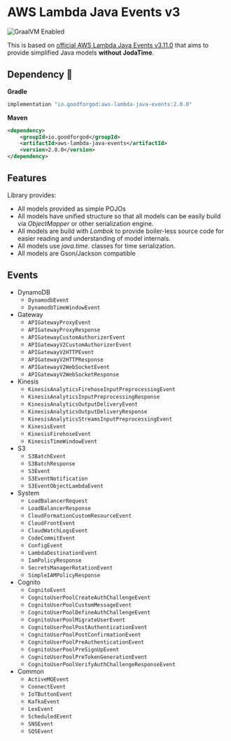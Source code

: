 # AWS Lambda Java Events v3

![GraalVM Enabled](https://img.shields.io/badge/GraalVM-Ready-orange?style=plastic)

This is based on [official AWS Lambda Java Events v3.11.0](https://github.com/aws/aws-lambda-java-libs/tree/master/aws-lambda-java-events) that aims to provide simplified Java models **without JodaTime**.

## Dependency :rocket:

**Gradle**
```groovy
implementation "io.goodforgod:aws-lambda-java-events:2.0.0"
```

**Maven**
```xml
<dependency>
    <groupId>io.goodforgod</groupId>
    <artifactId>aws-lambda-java-events</artifactId>
    <version>2.0.0</version>
</dependency>
```

## Features

Library provides:
- All models provided as simple POJOs 
- All models have unified structure so that all models can be easily build via *ObjectMapper* or other serialization engine.
- All models are build with *Lombok* to provide boiler-less source code for easier reading and understanding of model internals.
- All models use *java.time.* classes for time serialization.
- All models are Gson/Jackson compatible

## Events
* DynamoDB
  * `DynamodbEvent`
  * `DynamodbTimeWindowEvent`
* Gateway
  * `APIGatewayProxyEvent`
  * `APIGatewayProxyResponse`
  * `APIGatewayCustomAuthorizerEvent`
  * `APIGatewayV2CustomAuthorizerEvent`
  * `APIGatewayV2HTTPEvent`
  * `APIGatewayV2HTTPResponse`
  * `APIGatewayV2WebSocketEvent`
  * `APIGatewayV2WebSocketResponse`
* Kinesis
  * `KinesisAnalyticsFirehoseInputPreprocessingEvent`
  * `KinesisAnalyticsInputPreprocessingResponse`
  * `KinesisAnalyticsOutputDeliveryEvent`
  * `KinesisAnalyticsOutputDeliveryResponse`
  * `KinesisAnalyticsStreamsInputPreprocessingEvent`
  * `KinesisEvent`
  * `KinesisFirehoseEvent`
  * `KinesisTimeWindowEvent`
* S3
  * `S3BatchEvent`
  * `S3BatchResponse`
  * `S3Event`
  * `S3EventNotification`
  * `S3EventObjectLambdaEvent`
* System
  * `LoadBalancerRequest`
  * `LoadBalancerResponse`
  * `CloudFormationCustomResourceEvent`
  * `CloudFrontEvent`
  * `CloudWatchLogsEvent`
  * `CodeCommitEvent`
  * `ConfigEvent`
  * `LambdaDestinationEvent`
  * `IamPolicyResponse`
  * `SecretsManagerRotationEvent`
  * `SimpleIAMPolicyResponse`
* Cognito
  * `CognitoEvent`
  * `CognitoUserPoolCreateAuthChallengeEvent`
  * `CognitoUserPoolCustomMessageEvent`
  * `CognitoUserPoolDefineAuthChallengeEvent`
  * `CognitoUserPoolMigrateUserEvent`
  * `CognitoUserPoolPostAuthenticationEvent`
  * `CognitoUserPoolPostConfirmationEvent`
  * `CognitoUserPoolPreAuthenticationEvent`
  * `CognitoUserPoolPreSignUpEvent`
  * `CognitoUserPoolPreTokenGenerationEvent`
  * `CognitoUserPoolVerifyAuthChallengeResponseEvent`
* Common
  * `ActiveMQEvent`
  * `ConnectEvent`
  * `IoTButtonEvent`
  * `KafkaEvent`
  * `LexEvent`
  * `ScheduledEvent`
  * `SNSEvent`
  * `SQSEvent`
